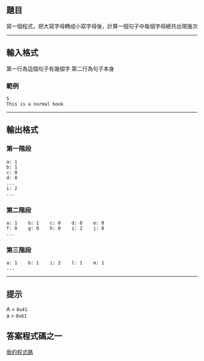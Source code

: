 ## 題目

寫一個程式，把大寫字母轉成小寫字母後，計算一個句子中每個字母總共出現幾次

---

## 輸入格式

第一行為這個句子有幾個字
第二行為句子本身

### 範例

```
5
This is a normal book
```

---

## 輸出格式

### 第一階段

```
a: 1
b: 1
c: 0
d: 0
...
i: 2
...
```

### 第二階段

```
a: 1    b: 1    c: 0    d: 0    e: 0
f: 0    g: 0    h: 0    i: 2    j: 0
...
```

### 第三階段

```
a: 1    b: 1    i: 2    l: 1    m: 1
...
```

---

## 提示

A = `0x41`\
a = `0x61`

## 答案程式碼之一

[我的程式碼](/Answers/SentenceAlphabetCountr.cpp) 